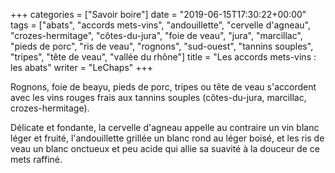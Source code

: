 +++
categories = ["Savoir boire"]
date = "2019-06-15T17:30:22+00:00"
tags = ["abats", "accords mets-vins", "andouillette", "cervelle d'agneau", "crozes-hermitage", "côtes-du-jura", "foie de veau", "jura", "marcillac", "pieds de porc", "ris de veau", "rognons", "sud-ouest", "tannins souples", "tripes", "tête de veau", "vallée du rhône"] 
title = "Les accords mets-vins : les abats"
writer = "LeChaps"
+++

Rognons, foie de beayu, pieds de porc, tripes ou tête de veau s'accordent avec les vins rouges frais aux tannins souples (côtes-du-jura, marcillac, crozes-hermitage).  

Délicate et fondante, la cervelle d'agneau appelle au contraire un vin blanc léger et fruité, l'andouillette grillée un blanc rond au léger boisé, et les ris de veau un blanc onctueux et peu acide qui allie sa suavité à la douceur de ce mets raffiné.
